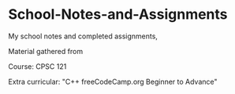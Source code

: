# School-Notes-and-Assignments
My school notes and completed assignments,


Material gathered from 

Course: CPSC 121

Extra curricular: "C++ freeCodeCamp.org Beginner to Advance"
